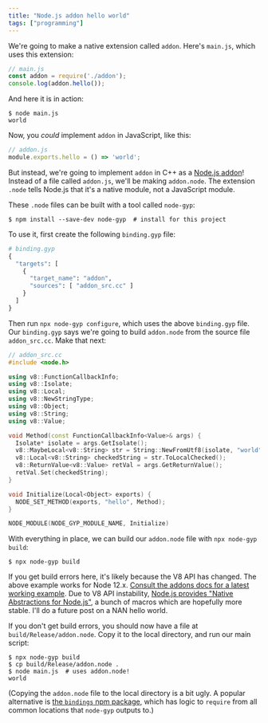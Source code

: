 ```yaml
---
title: "Node.js addon hello world"
tags: ["programming"]
---
```


We're going to make a native extension called `addon`.
Here's `main.js`, which uses this extension:

```js
// main.js
const addon = require('./addon');
console.log(addon.hello());
```

And here it is in action:

```shell
$ node main.js
world
```

Now, you _could_ implement `addon` in JavaScript, like this:

```js
// addon.js
module.exports.hello = () => 'world';
```

But instead,
we're going to implement `addon` in C++ 
as a [Node.js addon](https://nodejs.org/api/addons.html)!
Instead of a file called `addon.js`,
we'll be making `addon.node`.
The extension `.node` tells Node.js that it's a native module,
not a JavaScript module.

These `.node` files can be built with a tool called `node-gyp`:

```shell
$ npm install --save-dev node-gyp  # install for this project
```

To use it,
first create the following `binding.gyp` file:

```python
# binding.gyp
{
  "targets": [
    {
      "target_name": "addon",
      "sources": [ "addon_src.cc" ]
    }
  ]
}
```

Then run `npx node-gyp configure`,
which uses the above `binding.gyp` file.
Our `binding.gyp` says we're going to build `addon.node`
from the source file `addon_src.cc`.
Make that next:

```cpp
// addon_src.cc
#include <node.h>

using v8::FunctionCallbackInfo;
using v8::Isolate;
using v8::Local;
using v8::NewStringType;
using v8::Object;
using v8::String;
using v8::Value;

void Method(const FunctionCallbackInfo<Value>& args) {
  Isolate* isolate = args.GetIsolate();
  v8::MaybeLocal<v8::String> str = String::NewFromUtf8(isolate, "world", NewStringType::kNormal);
  v8::Local<v8::String> checkedString = str.ToLocalChecked();
  v8::ReturnValue<v8::Value> retVal = args.GetReturnValue();
  retVal.Set(checkedString);
}

void Initialize(Local<Object> exports) {
  NODE_SET_METHOD(exports, "hello", Method);
}

NODE_MODULE(NODE_GYP_MODULE_NAME, Initialize)
```

With everything in place,
we can build our `addon.node` file with `npx node-gyp build`:

```shell
$ npx node-gyp build
```

If you get build errors here, it's likely because the V8 API has changed.
The above example works for Node 12.x.
[Consult the addons docs for a latest working example](https://nodejs.org/api/addons.html).
Due to V8 API instability,
[Node.js provides "Native Abstractions for Node.js"](https://github.com/nodejs/nan), 
a bunch of macros which are hopefully more stable.
I'll do a future post on a NAN hello world.

If you don't get build errors,
you should now have a file at `build/Release/addon.node`.
Copy it to the local directory,
and run our main script:

```shell
$ npx node-gyp build
$ cp build/Release/addon.node .
$ node main.js  # uses addon.node!
world
```

(Copying the `addon.node` file to the local directory is a bit ugly.
A popular alternative is [the `bindings` npm package](https://www.npmjs.com/package/bindings),
which has logic to `require` from all common locations that `node-gyp` outputs to.)